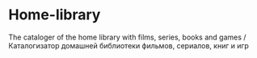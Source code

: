 # Home-library
The cataloger of the home library with films, series, books and games / Каталогизатор домашней библиотеки фильмов, сериалов, книг и игр
